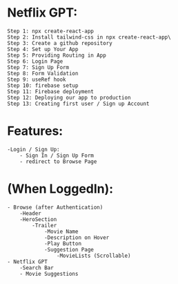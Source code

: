 # Netflix GPT:
    Step 1: npx create-react-app
    Step 2: Install tailwind-css in npx create-react-app\
    Step 3: Create a github repository
    Step 4: Set up Your App
    Step 5: Providing Routing in App
    Step 6: Login Page
    Step 7: Sign Up Form
    Step 8: Form Validation 
    Step 9: useRef hook
    Step 10: firebase setup
    Step 11: Firebase deployment
    Step 12: Deploying our app to production
    Step 13: Creating first user / Sign up Account


# Features: 
    -Login / Sign Up:
        - Sign In / Sign Up Form 
        - redirect to Browse Page
# (When LoggedIn):
    - Browse (after Authentication)
        -Header
        -HeroSection
            -Trailer
                -Movie Name
                -Description on Hover
                -Play Button
                -Suggestion Page
                    -MovieLists (Scrollable)
    - Netflix GPT 
        -Search Bar
        - Movie Suggestions

